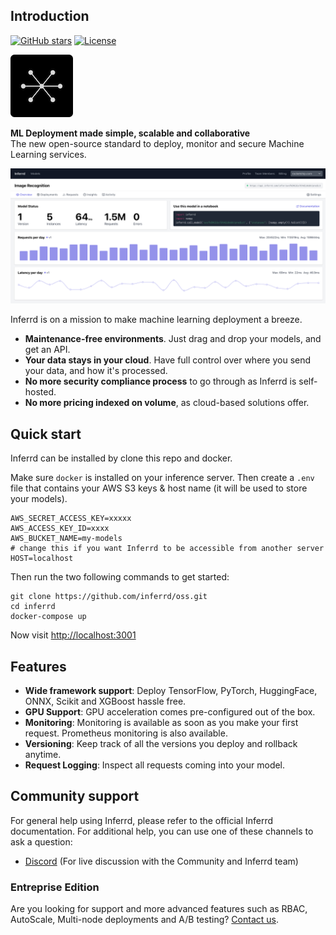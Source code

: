 ## Introduction

[![GitHub stars](https://img.shields.io/github/stars/inferrd/inferrd?style=social&label=Star&maxAge=2592000)](https://GitHub.com/inferrd/inferrd/stargazers/) [![License](https://img.shields.io/static/v1?label=license&message=ELv2&color=brightgreen)](https://github.com/inferrd/inferrd/tree/main/LICENSE)

![](assets/logo.png)

**ML Deployment made simple, scalable and collaborative**  
The new open-source standard to deploy, monitor and secure Machine Learning services.

![](assets/product_screenshot.png)

Inferrd is on a mission to make machine learning deployment a breeze.

* **Maintenance-free environments**. Just drag and drop your models, and get an API.
* **Your data stays in your cloud**. Have full control over where you send your data, and how it's processed.
* **No more security compliance process** to go through as Inferrd is self-hosted. 
* **No more pricing indexed on volume**, as cloud-based solutions offer. 

## Quick start

Inferrd can be installed by clone this repo and docker.

Make sure `docker` is installed on your inference server. Then create a `.env` file that contains your AWS S3 keys & host name (it will be used to store your models).

```
AWS_SECRET_ACCESS_KEY=xxxxx
AWS_ACCESS_KEY_ID=xxxx
AWS_BUCKET_NAME=my-models
# change this if you want Inferrd to be accessible from another server
HOST=localhost
```

Then run the two following commands to get started:

```
git clone https://github.com/inferrd/oss.git
cd inferrd
docker-compose up
```

Now visit [http://localhost:3001](http://localhost:3001)

## Features

* **Wide framework support**: Deploy TensorFlow, PyTorch, HuggingFace, ONNX, Scikit and XGBoost hassle free.
* **GPU Support**: GPU acceleration comes pre-configured out of the box.
* **Monitoring**: Monitoring is available as soon as you make your first request. Prometheus monitoring is also available.
* **Versioning**: Keep track of all the versions you deploy and rollback anytime.
* **Request Logging**: Inspect all requests coming into your model.

## Community support

For general help using Inferrd, please refer to the official Inferrd documentation. For additional help, you can use one of these channels to ask a question:

* [Discord](https://discord.gg/EequCErc6s) \(For live discussion with the Community and Inferrd team\)

### Entreprise Edition

Are you looking for support and more advanced features such as RBAC, AutoScale, Multi-node deployments and A/B testing? [Contact us](mailto:theo@inferrd.com).